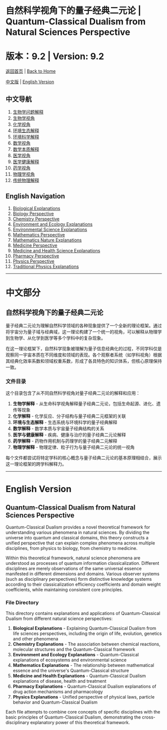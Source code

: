 # 自然科学视角下的量子经典二元论 | Quantum-Classical Dualism from Natural Sciences Perspective
# 版本：9.2 | Version: 9.2

[返回首页](../../README.md) | [Back to Home](../../README.md)

[中文版](#中文导航) | [English Version](#english-navigation)

## 中文导航
1. [生物学问题解释](./biological_explanations.md)
2. [生物学视角](./biology_explanation.md)
3. [化学视角](./chemistry_explanation.md)
4. [环境生态解释](./environment_ecology_explanations.md)
5. [环境科学解释](./environmental_explanations.md)
6. [数学视角](./mathematics_explanation.md)
7. [数学本质解释](./mathematics_nature_explanations.md)
8. [医学视角](./medicine_explanation.md)
9. [医学健康解释](./medicine_health_explanations.md)
10. [药学视角](./pharmacy_explanation.md)
11. [物理学视角](./physics_explanation.md)
12. [传统物理解释](./traditional_physics_explained.md)

## English Navigation
1. [Biological Explanations](./biological_explanations.md)
2. [Biology Perspective](./biology_explanation.md)
3. [Chemistry Perspective](./chemistry_explanation.md)
4. [Environment and Ecology Explanations](./environment_ecology_explanations.md)
5. [Environmental Science Explanations](./environmental_explanations.md)
6. [Mathematics Perspective](./mathematics_explanation.md)
7. [Mathematics Nature Explanations](./mathematics_nature_explanations.md)
8. [Medicine Perspective](./medicine_explanation.md)
9. [Medicine and Health Science Explanations](./medicine_health_explanations.md)
10. [Pharmacy Perspective](./pharmacy_explanation.md)
11. [Physics Perspective](./physics_explanation.md)
12. [Traditional Physics Explanations](./traditional_physics_explained.md)

---

# 中文部分

## 自然科学视角下的量子经典二元论

量子经典二元论为理解自然科学领域的各种现象提供了一个全新的理论框架。通过将宇宙分为量子域与经典域，这一理论构建了一个统一的视角，可以解释从物理学到生物学、从化学到医学等多个学科中的复杂现象。

在这一理论框架下，自然科学现象被理解为量子信息经典化的过程，不同学科仅是观察同一宇宙本质在不同维度和领域的表现。各个观察者系统（如学科视角）根据其经典化效率系数和领域权重系数，形成了各具特色的知识体系，但核心原理保持一致。

### 文件目录

这个目录包含了从不同自然科学视角对量子经典二元论的解释和应用：

1. **生物学解释** - 从生命科学视角解释量子经典二元论，包括生命起源、进化、遗传等现象
2. **化学解释** - 化学反应、分子结构与量子经典二元框架的关联
3. **环境与生态解释** - 生态系统与环境科学的量子经典解释
4. **数学解释** - 数学本质与宇宙量子经典结构的关系
5. **医学与健康解释** - 疾病、健康与治疗的量子经典二元论解释
6. **药学解释** - 药物作用机制与药理学的量子经典二元解释
7. **物理学解释** - 物理定律、粒子行为与量子经典二元论的统一视角

每个文件都尝试将特定学科的核心概念与量子经典二元论的基本原理相结合，展示这一理论框架的跨学科解释力。

---

# English Version

## Quantum-Classical Dualism from Natural Sciences Perspective

Quantum-Classical Dualism provides a novel theoretical framework for understanding various phenomena in natural sciences. By dividing the universe into quantum and classical domains, this theory constructs a unified perspective that can explain complex phenomena across multiple disciplines, from physics to biology, from chemistry to medicine.

Within this theoretical framework, natural science phenomena are understood as processes of quantum information classicalization. Different disciplines are merely observations of the same universal essence manifested in different dimensions and domains. Various observer systems (such as disciplinary perspectives) form distinctive knowledge systems according to their classicalization efficiency coefficients and domain weight coefficients, while maintaining consistent core principles.

### File Directory

This directory contains explanations and applications of Quantum-Classical Dualism from different natural science perspectives:

1. **Biological Explanations** - Explaining Quantum-Classical Dualism from life sciences perspectives, including the origin of life, evolution, genetics and other phenomena
2. **Chemistry Explanations** - The association between chemical reactions, molecular structures and the Quantum-Classical framework
3. **Environment and Ecology Explanations** - Quantum-Classical explanations of ecosystems and environmental science
4. **Mathematics Explanations** - The relationship between mathematical essence and the universe's Quantum-Classical structure
5. **Medicine and Health Explanations** - Quantum-Classical Dualism explanations of disease, health and treatment
6. **Pharmacy Explanations** - Quantum-Classical Dualism explanations of drug action mechanisms and pharmacology
7. **Physics Explanations** - Unified perspective of physical laws, particle behavior and Quantum-Classical Dualism

Each file attempts to combine core concepts of specific disciplines with the basic principles of Quantum-Classical Dualism, demonstrating the cross-disciplinary explanatory power of this theoretical framework. 